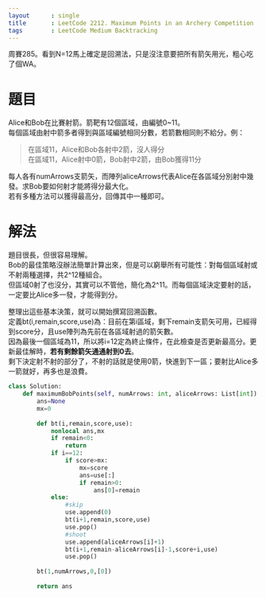 ```yaml
---
layout      : single
title       : LeetCode 2212. Maximum Points in an Archery Competition
tags 		: LeetCode Medium Backtracking 
---
```

周賽285。看到N=12馬上確定是回溯法，只是沒注意要把所有箭矢用光，粗心吃了個WA。

# 題目
Alice和Bob在比賽射箭。箭靶有12個區域，由編號0~11。  
每個區域由射中箭多者得到與區域編號相同分數，若箭數相同則不給分。例：  
> 在區域11，Alice和Bob各射中2箭，沒人得分  
> 在區域11，Alice射中0箭，Bob射中2箭，由Bob獲得11分  

每人各有numArrows支箭矢，而陣列aliceArrows代表Alice在各區域分別射中幾發。求Bob要如何射才能將得分最大化。  
若有多種方法可以獲得最高分，回傳其中一種即可。

# 解法
題目很長，但很容易理解。  
Bob的最佳策略沒辦法簡單計算出來，但是可以窮舉所有可能性：對每個區域射或不射兩種選擇，共2^12種組合。  
但區域0射了也沒分，其實可以不管他，簡化為2^11。而每個區域決定要射的話，一定要比Alice多一發，才能得到分。  

整理出這些基本決策，就可以開始撰寫回溯函數。  
定義bt(i,remain,score,use)為：目前在第i區域，剩下remain支箭矢可用，已經得到score分，且use陣列為先前在各區域射過的箭矢數。  
因為最後一個區域為11，所以將i=12定為終止條件，在此檢查是否更新最高分。更新最佳解時，**若有剩餘箭矢通通射到0去**。  
剩下決定射不射的部分了，不射的話就是使用0箭，快進到下一區；要射比Alice多一箭就好，再多也是浪費。

```python
class Solution:
    def maximumBobPoints(self, numArrows: int, aliceArrows: List[int]) -> List[int]:
        ans=None
        mx=0
        
        def bt(i,remain,score,use):
            nonlocal ans,mx
            if remain<0:
                return 
            if i==12:
                if score>mx:
                    mx=score
                    ans=use[:]
                    if remain>0:
                        ans[0]=remain
            else:
                #skip
                use.append(0)
                bt(i+1,remain,score,use)
                use.pop()
                #shoot
                use.append(aliceArrows[i]+1)
                bt(i+1,remain-aliceArrows[i]-1,score+i,use)
                use.pop()
                
        bt(1,numArrows,0,[0])
        
        return ans
```

